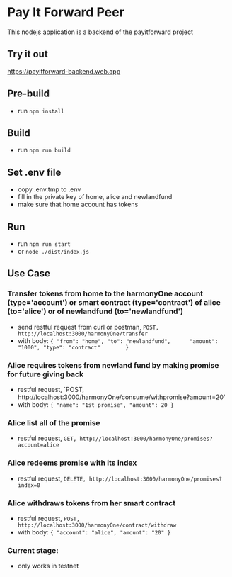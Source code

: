 ﻿# Pay It Forward Peer

This nodejs application is a backend of the payitforward project

## Try it out
https://payitforward-backend.web.app

## Pre-build
- run `npm install`

## Build
- run `npm run build`

## Set .env file
- copy .env.tmp to .env
- fill in the private key of home, alice and newlandfund
- make sure that home account has tokens

## Run
- run `npm run start`
- or `node ./dist/index.js`

## Use Case
###  Transfer tokens from home to the harmonyOne account (type='account') or smart contract (type='contract') of alice (to='alice') or of newlandfund (to='newlandfund')
- send restful request from curl or postman, `POST, http://localhost:3000/harmonyOne/transfer`
- with body: 
`{
    "from": "home",
    "to": "newlandfund",     
    "amount": "1000",
    "type": "contract"       
}`

### Alice requires tokens from newland fund by making promise for future giving back
- restful request, `POST, http://localhost:3000/harmonyOne/consume/withpromise?amount=20'
- with body:
`{
    "name": "1st promise",
    "amount": 20
}`

### Alice list all of the promise
- restful request, `GET, http://localhost:3000/harmonyOne/promises?account=alice`

### Alice redeems promise with its index
- restful request, `DELETE, http://localhost:3000/harmonyOne/promises?index=0`

### Alice withdraws tokens from her smart contract
- restful request, `POST, http://localhost:3000/harmonyOne/contract/withdraw`
- with body: 
`{
    "account": "alice",
    "amount": "20"
}`

### Current stage:
- only works in testnet
